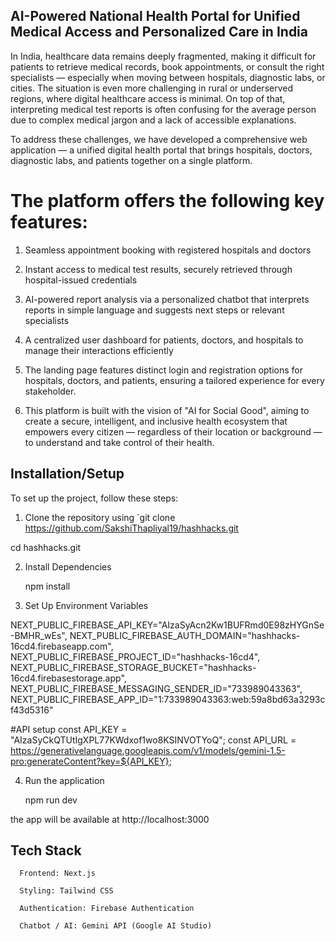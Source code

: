 ## AI-Powered National Health Portal for Unified Medical Access and Personalized Care in India

In India, healthcare data remains deeply fragmented, making it difficult for patients to retrieve medical records, book appointments, or consult the right specialists — especially when moving between hospitals, diagnostic labs, or cities. The situation is even more challenging in rural or underserved regions, where digital healthcare access is minimal. On top of that, interpreting medical test reports is often confusing for the average person due to complex medical jargon and a lack of accessible explanations.

To address these challenges, we have developed a comprehensive web application — a unified digital health portal that brings hospitals, doctors, diagnostic labs, and patients together on a single platform.

# The platform offers the following key features:

1. Seamless appointment booking with registered hospitals and doctors

2. Instant access to medical test results, securely retrieved through hospital-issued credentials

3. AI-powered report analysis via a personalized chatbot that interprets reports in simple language and suggests next steps or relevant specialists

4. A centralized user dashboard for patients, doctors, and hospitals to manage their interactions efficiently

5. The landing page features distinct login and registration options for hospitals, doctors, and patients, ensuring a tailored experience for every stakeholder.

6. This platform is built with the vision of "AI for Social Good", aiming to create a secure, intelligent, and inclusive health ecosystem that empowers every citizen — regardless of their location or background — to understand and take control of their health.

## Installation/Setup
To set up the project, follow these steps:

1. Clone the repository using `git clone https://github.com/SakshiThapliyal19/hashhacks.git

cd hashhacks.git

2. Install Dependencies

      npm install

3. Set Up Environment Variables


NEXT_PUBLIC_FIREBASE_API_KEY="AIzaSyAcn2Kw1BUFRmd0E98zHYGnSe-BMHR_wEs",
NEXT_PUBLIC_FIREBASE_AUTH_DOMAIN="hashhacks-16cd4.firebaseapp.com",
NEXT_PUBLIC_FIREBASE_PROJECT_ID="hashhacks-16cd4",
NEXT_PUBLIC_FIREBASE_STORAGE_BUCKET="hashhacks-16cd4.firebasestorage.app",
NEXT_PUBLIC_FIREBASE_MESSAGING_SENDER_ID="733989043363",
NEXT_PUBLIC_FIREBASE_APP_ID="1:733989043363:web:59a8bd63a3293cf43d5316"

#API setup
const API_KEY = "AIzaSyCkQTUtIgXPL77KWdxof1wo8KSINVOTYoQ";
const API_URL = https://generativelanguage.googleapis.com/v1/models/gemini-1.5-pro:generateContent?key=${API_KEY};


4. Run the application

      npm run dev


the app will be available at http://localhost:3000



## Tech Stack
      Frontend: Next.js

      Styling: Tailwind CSS

      Authentication: Firebase Authentication

      Chatbot / AI: Gemini API (Google AI Studio)
